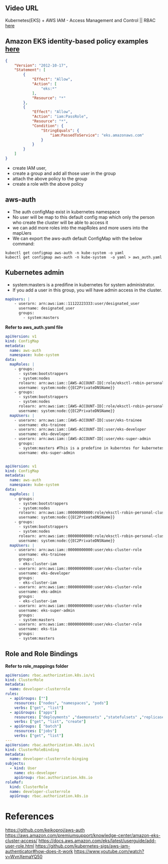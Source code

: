 ## Video URL
Kubernetes(EKS) + AWS IAM - Access Management and Control || RBAC [here](https://www.youtube.com/watch?v=cB0fCMPIj1Y)

## Amazon EKS identity-based policy examples [here]()
```json
{
    "Version": "2012-10-17",
    "Statement": [
        {
            "Effect": "Allow",
            "Action": [
                "eks:*"
            ],
            "Resource": "*"
        },
        {
            "Effect": "Allow",
            "Action": "iam:PassRole",
            "Resource": "*",
            "Condition": {
                "StringEquals": {
                    "iam:PassedToService": "eks.amazonaws.com"
                }
            }
        }
    ]
}
```

- create IAM user, 
- create a group and add all those user in the group
- attach the above policy to the group
- create a role with the above policy


## aws-auth
- The auth configMap exist in kubernetes namespace
- No user will be map to this default config map which only the person who create the cluster will be able to access it
- we can add more roles into the mapRoles and more users into the mapUers
- We can export the aws-auth default ConfigMap with the below command:
```
kubectl get configmap aws-auth -n kube-system -o yaml
kubectl get configmap aws-auth -n kube-system  -o yaml > aws_auth.yaml
```

## Kubernetes admin
- system:masters is a predifine in kubernetes for system administrator.
- If you add a user in this group, you will have admin access in the cluster.

```yml
mapUsers: | 
    - userarn: arn:aws:iam::11122223333:user/designated_user 
      username: designated_user 
      groups: 
        - system:masters
```

**Refer to aws_auth.yaml file**
```yaml
apiVersion: v1
kind: ConfigMap
metadata:
  name: aws-auth
  namespace: kube-system
data:
  mapRoles: |
    - groups:
      - system:bootstrappers
      - system:nodes
      rolearn: arn:aws:iam::[AWS-ACCOUNT-ID]:role/eksctl-robin-personal-cluster-nod-NodeInstanceRole-TUKH4Z187ANC
      username: system:node:{{EC2PrivateDNSName}}
    - groups:
      - system:bootstrappers
      - system:nodes
      rolearn: arn:aws:iam::[AWS-ACCOUNT-ID]:role/eksctl-robin-personal-cluster-nod-NodeInstanceRole-2RY0KK33CGIG
      username: system:node:{{EC2PrivateDNSName}}
  mapUsers: |
    - userarn: arn:aws:iam::[AWS-ACCOUNT-ID]:user/eks-trainee
      username: eks-trainee
    - userarn: arn:aws:iam::[AWS-ACCOUNT-ID]:user/eks-developer
      username: eks-developer
    - userarn: arn:aws:iam::[AWS-ACCOUNT-ID]:user/eks-super-admin
      groups:
      - system:masters #This is a predefine in kuberntes for kubernetes system administrator
      username: eks-super-admin
```


```yml

apiVersion: v1
kind: ConfigMap
metadata:
  name: aws-auth
  namespace: kube-system
data:
  mapRoles: |
    - groups:
      - system:bootstrappers
      - system:nodes
      rolearn: arn:aws:iam::00000000000:role/eksctl-robin-personal-cluster-nod-NodeInstanceRole-TUKH4Z187ANC
      username: system:node:{{EC2PrivateDNSName}}
    - groups:
      - system:bootstrappers
      - system:nodes
      rolearn: arn:aws:iam::00000000000:role/eksctl-robin-personal-cluster-nod-NodeInstanceRole-2RY0KK33CGIG
      username: system:node:{{EC2PrivateDNSName}}
  mapUsers: |
    - userarn: arn:aws:iam::00000000000:user/eks-cluster-role
      username: eks-trainee
      groups:
      - eks-cluster-iam
    - userarn: arn:aws:iam::00000000000:user/eks-cluster-role
      username: eks-developer
      groups:
      - eks-cluster-iam
    - userarn: arn:aws:iam::00000000000:user/eks-cluster-role
      username: eks-admin
      groups:
      - eks-cluster-iam
    - userarn: arn:aws:iam::00000000000:user/eks-cluster-role
      username: eks-super-admin
      groups:
      - system:masters 
    - userarn: arn:aws:iam::00000000000:user/eks-cluster-role
      username: eks-tia
      groups:
      - system:masters 
```



## Role and Role Bindings
**Refer to role_mappings folder**


```yaml
apiVersion: rbac.authorization.k8s.io/v1
kind: ClusterRole
metadata:
  name: developer-clusterrole
rules:
  - apiGroups: [""]
    resources: ["nodes", "namespaces", "pods"]
    verbs: ["get", "list"]
  - apiGroups: ["apps"]
    resources: ["deployments" ,"daemonsets" ,"statefulsets" ,"replicasets"]
    verbs: ["get", "list", "create"]
  - apiGroups: [ "batch"]
    resources: ["jobs"]
    verbs: ["get", "list"]
---
apiVersion: rbac.authorization.k8s.io/v1
kind: ClusterRoleBinding
metadata:
  name: developer-clusterrole-binging
subjects:
  - kind: User
    name: eks-developer
    apiGroup: rbac.authorization.k8s.io
roleRef:
  kind: ClusterRole
  name: developer-clusterrole
  apiGroup: rbac.authorization.k8s.io
```

# References
https://github.com/keikoproj/aws-auth
https://aws.amazon.com/premiumsupport/knowledge-center/amazon-eks-cluster-access/
https://docs.aws.amazon.com/eks/latest/userguide/add-user-role.html
https://github.com/kubernetes-sigs/aws-iam-authenticator#how-does-it-work
https://www.youtube.com/watch?v=WvnXemaYQ50
